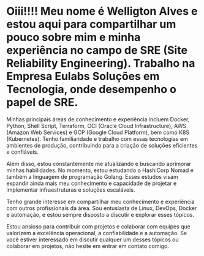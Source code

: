 # Oiii!!!! Meu nome é Welligton Alves e estou aqui para compartilhar um pouco sobre mim e minha experiência no campo de SRE (Site Reliability Engineering). Trabalho na Empresa Eulabs Soluções em Tecnologia, onde desempenho o papel de SRE.

Minhas principais áreas de conhecimento e experiência incluem Docker, Python, Shell Script, Terraform, OCI (Oracle Cloud Infrastructure), AWS (Amazon Web Services) e GCP (Google Cloud Platform), bem como K8S (Kubernetes). Tenho familiaridade e trabalho com essas tecnologias em ambientes de produção, contribuindo para a criação de soluções eficientes e confiáveis.

Além disso, estou constantemente me atualizando e buscando aprimorar minhas habilidades. No momento, estou estudando o HashiCorp Nomad e também a linguagem de programação Golang. Esses estudos visam expandir ainda mais meu conhecimento e capacidade de projetar e implementar infraestruturas e soluções escaláveis.

Tenho grande interesse em compartilhar meu conhecimento e experiência com outros profissionais da área. Sou entusiasta de Linux, DevOps, Docker e automação, e estou sempre disposto a discutir e explorar esses tópicos.

Estou ansioso para contribuir com projetos e colaborar com equipes que valorizem a excelência operacional, a confiabilidade e a automação. Se você estiver interessado em discutir qualquer um desses tópicos ou colaborar em projetos, não hesite em entrar em contato comigo.
